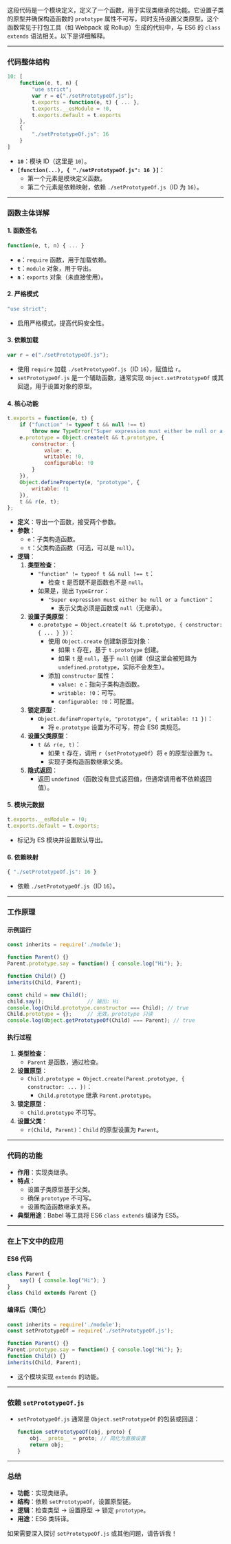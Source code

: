 这段代码是一个模块定义，定义了一个函数，用于实现类继承的功能。它设置子类的原型并确保构造函数的 `prototype` 属性不可写，同时支持设置父类原型。这个函数常见于打包工具（如 Webpack 或 Rollup）生成的代码中，与 ES6 的 `class extends` 语法相关。以下是详细解释。

---

### 代码整体结构
```javascript
10: [
    function(e, t, n) {
        "use strict";
        var r = e("./setPrototypeOf.js");
        t.exports = function(e, t) { ... },
        t.exports.__esModule = !0,
        t.exports.default = t.exports
    },
    {
        "./setPrototypeOf.js": 16
    }
]
```

- **`10`**：模块 ID（这里是 `10`）。
- **`[function(...), { "./setPrototypeOf.js": 16 }]`**：
  - 第一个元素是模块定义函数。
  - 第二个元素是依赖映射，依赖 `./setPrototypeOf.js`（ID 为 `16`）。

---

### 函数主体详解

#### 1. **函数签名**
```javascript
function(e, t, n) { ... }
```
- **`e`**：`require` 函数，用于加载依赖。
- **`t`**：`module` 对象，用于导出。
- **`n`**：`exports` 对象（未直接使用）。

#### 2. **严格模式**
```javascript
"use strict";
```
- 启用严格模式，提高代码安全性。

#### 3. **依赖加载**
```javascript
var r = e("./setPrototypeOf.js");
```
- 使用 `require` 加载 `./setPrototypeOf.js`（ID `16`），赋值给 `r`。
- `setPrototypeOf.js` 是一个辅助函数，通常实现 `Object.setPrototypeOf` 或其回退，用于设置对象的原型。

#### 4. **核心功能**
```javascript
t.exports = function(e, t) {
    if ("function" != typeof t && null !== t)
        throw new TypeError("Super expression must either be null or a function");
    e.prototype = Object.create(t && t.prototype, {
        constructor: {
            value: e,
            writable: !0,
            configurable: !0
        }
    }),
    Object.defineProperty(e, "prototype", {
        writable: !1
    }),
    t && r(e, t);
};
```
- **定义**：导出一个函数，接受两个参数。
- **参数**：
  - `e`：子类构造函数。
  - `t`：父类构造函数（可选，可以是 `null`）。
- **逻辑**：
  1. **类型检查**：
     - `"function" != typeof t && null !== t`：
       - 检查 `t` 是否既不是函数也不是 `null`。
     - 如果是，抛出 `TypeError`：
       - `"Super expression must either be null or a function"`：
         - 表示父类必须是函数或 `null`（无继承）。
  2. **设置子类原型**：
     - `e.prototype = Object.create(t && t.prototype, { constructor: { ... } })`：
       - 使用 `Object.create` 创建新原型对象：
         - 如果 `t` 存在，基于 `t.prototype` 创建。
         - 如果 `t` 是 `null`，基于 `null` 创建（但这里会被短路为 `undefined.prototype`，实际不会发生）。
       - 添加 `constructor` 属性：
         - `value: e`：指向子类构造函数。
         - `writable: !0`：可写。
         - `configurable: !0`：可配置。
  3. **锁定原型**：
     - `Object.defineProperty(e, "prototype", { writable: !1 })`：
       - 将 `e.prototype` 设置为不可写，符合 ES6 类规范。
  4. **设置父类原型**：
     - `t && r(e, t)`：
       - 如果 `t` 存在，调用 `r`（`setPrototypeOf`）将 `e` 的原型设置为 `t`。
       - 实现子类构造函数继承父类。
  5. **隐式返回**：
     - 返回 `undefined`（函数没有显式返回值，但通常调用者不依赖返回值）。

#### 5. **模块元数据**
```javascript
t.exports.__esModule = !0;
t.exports.default = t.exports;
```
- 标记为 ES 模块并设置默认导出。

#### 6. **依赖映射**
```javascript
{ "./setPrototypeOf.js": 16 }
```
- 依赖 `./setPrototypeOf.js`（ID `16`）。

---

### 工作原理

#### 示例运行
```javascript
const inherits = require('./module');

function Parent() {}
Parent.prototype.say = function() { console.log("Hi"); };

function Child() {}
inherits(Child, Parent);

const child = new Child();
child.say();              // 输出: Hi
console.log(Child.prototype.constructor === Child); // true
Child.prototype = {};     // 无效，prototype 只读
console.log(Object.getPrototypeOf(Child) === Parent); // true
```

#### 执行过程
1. **类型检查**：
   - `Parent` 是函数，通过检查。
2. **设置原型**：
   - `Child.prototype = Object.create(Parent.prototype, { constructor: ... })`：
     - `Child.prototype` 继承 `Parent.prototype`。
3. **锁定原型**：
   - `Child.prototype` 不可写。
4. **设置父类**：
   - `r(Child, Parent)`：`Child` 的原型设置为 `Parent`。

---

### 代码的功能
- **作用**：实现类继承。
- **特点**：
  - 设置子类原型基于父类。
  - 确保 `prototype` 不可写。
  - 设置构造函数继承关系。
- **典型用途**：Babel 等工具将 ES6 `class extends` 编译为 ES5。

---

### 在上下文中的应用
#### ES6 代码
```javascript
class Parent {
    say() { console.log("Hi"); }
}
class Child extends Parent {}
```

#### 编译后（简化）
```javascript
const inherits = require('./module');
const setPrototypeOf = require('./setPrototypeOf.js');

function Parent() {}
Parent.prototype.say = function() { console.log("Hi"); };
function Child() {}
inherits(Child, Parent);
```

- 这个模块实现 `extends` 的功能。

---

### 依赖 `setPrototypeOf.js`
- `setPrototypeOf.js` 通常是 `Object.setPrototypeOf` 的包装或回退：
  ```javascript
  function setPrototypeOf(obj, proto) {
      obj.__proto__ = proto; // 简化为直接设置
      return obj;
  }
  ```

---

### 总结
- **功能**：实现类继承。
- **结构**：依赖 `setPrototypeOf`，设置原型链。
- **逻辑**：检查类型 → 设置原型 → 锁定 `prototype`。
- **用途**：ES6 类转译。

如果需要深入探讨 `setPrototypeOf.js` 或其他问题，请告诉我！